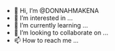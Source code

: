 - 👋 Hi, I’m @DONNAHMAKENA
- 👀 I’m interested in ...
- 🌱 I’m currently learning ...
- 💞️ I’m looking to collaborate on ...
- 📫 How to reach me ...

<!---
DONNAHMAKENA/DONNAHMAKENA is a ✨ special ✨ repository because its `README.md` (this file) appears on your GitHub profile.
You can click the Preview link to take a look at your changes.
--->
